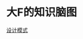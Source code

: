 # 大F的知识脑图

[设计模式](https://github.com/F1ReKing/FMind/blob/master/%E8%AE%BE%E8%AE%A1%E6%A8%A1%E5%BC%8F.xmind)


